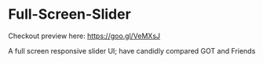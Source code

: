 # Full-Screen-Slider

Checkout preview here: https://goo.gl/VeMXsJ

A full screen responsive slider UI; have candidly compared GOT and Friends

